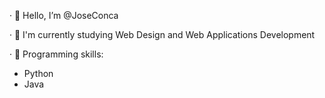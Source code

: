 · 👋 Hello, I’m @JoseConca

· 🌱 I'm currently studying Web Design and Web Applications Development

· 📓 Programming skills:
-  Python
-  Java


 

<!---
JoseConca/JoseConca is a ✨ special ✨ repository because its `README.md` (this file) appears on your GitHub profile.
You can click the Preview link to take a look at your changes.
--->
